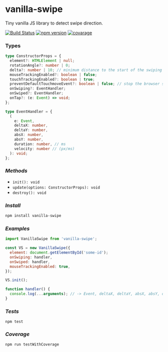 # vanilla-swipe

Tiny vanilla JS library to detect swipe direction.

[![Build Status](https://travis-ci.com/maxmarinich/vanilla-swipe.svg?branch=master)](https://travis-ci.com/maxmarinich/vanilla-swipe)
[![npm version](https://badge.fury.io/js/vanilla-swipe.svg)](https://img.shields.io/badge/coverage-100%25-brightgreen)
[![covarage](https://img.shields.io/badge/coverage-100%25-brightgreen)](https://img.shields.io/badge/coverage-100%25-brightgreen)

### Types

```typescript
type ConstructorProps = {
  element?: HTMLElement | null;
  rotationAngle?: number | 0;
  delta?: number | 10; // minimum distance to the start of the swiping (px)
  mouseTrackingEnabled?: boolean | false;
  touchTrackingEnabled?: boolean | true;
  preventDefaultTouchmoveEvent?: boolean | false; // stop the browser scrolling vertically while swiping horizontally
  onSwiping?: EventHandler;
  onSwiped?: EventHandler;
  onTap?: (e: Event) => void;
};

type EventHandler = {
  (
    e: Event,
    deltaX: number,
    deltaY: number,
    absX: number,
    absY: number,
    duration: number, // ms
    velocity: number // (px/ms)
  ): void;
};
```

### _Methods_

- `init(): void`
- `update(options: ConstructorProps): void`
- `destroy(): void`

### _Install_

```bash
npm install vanilla-swipe
```

### _Examples_

```js
import VanillaSwipe from 'vanilla-swipe';

const VS = new VanillaSwipe({
  element: document.getElementById('some-id');
  onSwiping: handler,
  onSwiped: handler,
  mouseTrackingEnabled: true,
});

VS.init();

function handler() {
  console.log(...arguments); // -> Event, deltaX, deltaY, absX, absY, duration, velocity
}
```

### _Tests_

```
npm test
```

### _Coverage_

```
npm run testWithCoverage
```
